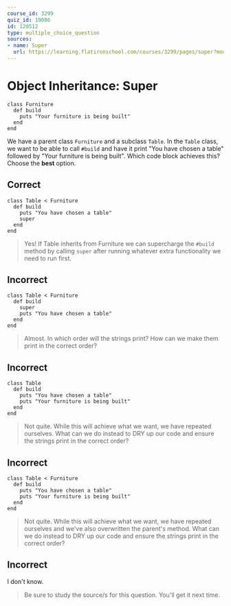 ```yaml
---
course_id: 3299
quiz_id: 19086
id: 120512
type: multiple_choice_question
sources:
- name: Super
  url: https://learning.flatironschool.com/courses/3299/pages/super?module_item_id=143842
---
```


# Object Inheritance: Super

```
class Furniture
  def build
    puts "Your furniture is being built"
  end
end
```

We have a parent class `Furniture` and a subclass `Table`. In the `Table` class,
we want to be able to call `#build` and have it print "You have chosen a table"
followed by "Your furniture is being built". Which code block achieves this?
Choose the **best** option.

## Correct

```
class Table < Furniture
  def build
    puts "You have chosen a table"
    super
  end
end
```

> Yes! If Table inherits from Furniture we can supercharge the `#build` method by
> calling `super` after running whatever extra functionality we need to run first.

## Incorrect

```
class Table < Furniture
  def build
    super
    puts "You have chosen a table"
  end
end
```

> Almost. In which order will the strings print? How can we make them print in the
> correct order?

## Incorrect

```
class Table
  def build
    puts "You have chosen a table"
    puts "Your furniture is being built"
  end
end
```

> Not quite. While this will achieve what we want, we have repeated ourselves.
> What can we do instead to DRY up our code and ensure the strings print in the
> correct order?

## Incorrect

```
class Table < Furniture
  def build
    puts "You have chosen a table"
    puts "Your furniture is being built"
  end
end
```

> Not quite. While this will achieve what we want, we have repeated ourselves and
> we've also overwritten the parent's method. What can we do instead to DRY up our
> code and ensure the strings print in the correct order?

## Incorrect

I don't know.

> Be sure to study the source/s for this question. You'll get it next time.
